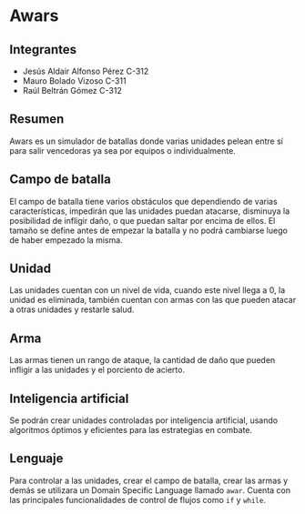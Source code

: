 # Awars

## Integrantes

- Jesús Aldair Alfonso Pérez C-312
- Mauro Bolado Vizoso C-311
- Raúl Beltrán Gómez C-312

## Resumen

Awars es un simulador de batallas donde varias unidades pelean entre sí para salir vencedoras ya sea por equipos o individualmente. 

## Campo de batalla

El campo de batalla tiene varios obstáculos que dependiendo de varias características, impedirán que las unidades puedan atacarse, disminuya la posibilidad de infligir daño, o que puedan saltar por encima de ellos. El tamaño se define antes de empezar la batalla y no podrá cambiarse luego de haber empezado la misma.

## Unidad

Las unidades cuentan con un nivel de vida, cuando este nivel llega a 0, la unidad es eliminada, también cuentan con armas con las que pueden atacar a otras unidades y restarle salud.

## Arma

Las armas tienen un rango de ataque, la cantidad de daño que pueden infligir a las unidades y el porciento de acierto.

## Inteligencia artificial

Se podrán crear unidades controladas por inteligencia artificial, usando algoritmos óptimos y eficientes para las estrategias en combate.

## Lenguaje

Para controlar a las unidades, crear el campo de batalla, crear las armas y demás se utilizara un Domain Specific Language llamado `awar`. Cuenta con las principales funcionalidades de control de flujos como `if` y `while`.
